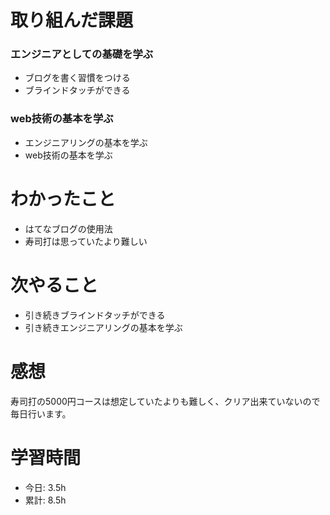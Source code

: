 # 取り組んだ課題
### エンジニアとしての基礎を学ぶ
* ブログを書く習慣をつける
* ブラインドタッチができる
### web技術の基本を学ぶ
* エンジニアリングの基本を学ぶ
* web技術の基本を学ぶ
# わかったこと
* はてなブログの使用法
* 寿司打は思っていたより難しい
# 次やること
* 引き続きブラインドタッチができる
* 引き続きエンジニアリングの基本を学ぶ
# 感想
寿司打の5000円コースは想定していたよりも難しく、クリア出来ていないので毎日行います。
# 学習時間
* 今日: 3.5h
* 累計: 8.5h
